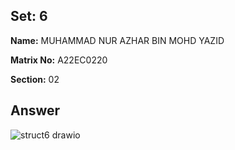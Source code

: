 ## Set: 6

**Name:** MUHAMMAD NUR AZHAR BIN MOHD YAZID

**Matrix No:** A22EC0220

**Section:** 02

## Answer
![struct6 drawio](https://github.com/drshahizan/software-engineering/assets/128146716/3d1edc86-2161-4491-b4e9-68af8c6034f3)
